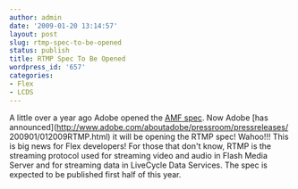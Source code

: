 ```yaml
---
author: admin
date: '2009-01-20 13:14:57'
layout: post
slug: rtmp-spec-to-be-opened
status: publish
title: RTMP Spec To Be Opened
wordpress_id: '657'
categories:
- Flex
- LCDS
---
```


A little over a year ago Adobe opened the [AMF
spec](http://download.macromedia.com/pub/labs/amf/amf3_spec_121207.pdf). Now
Adobe [has announced](http://www.adobe.com/aboutadobe/pressroom/pressreleases/
200901/012009RTMP.html) it will be opening the RTMP spec! Wahoo!!! This is big
news for Flex developers! For those that don't know, RTMP is the streaming
protocol used for streaming video and audio in Flash Media Server and for
streaming data in LiveCycle Data Services. The spec is expected to be
published first half of this year.

